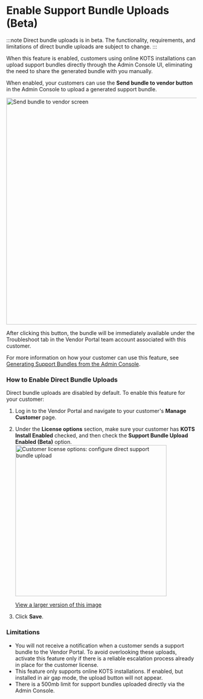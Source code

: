 # Enable Support Bundle Uploads (Beta)

:::note
Direct bundle uploads is in beta. The functionality, requirements, and limitations of direct bundle uploads are subject to change.
:::

When this feature is enabled, customers using online KOTS installations can upload support bundles directly through the Admin Console UI, eliminating the need to share the generated bundle with you manually.

When enabled, your customers can use the **Send bundle to vendor button** in the Admin Console to upload a generated support bundle.

<img alt="Send bundle to vendor screen" src="/images/send-bundle-to-vendor.png" width="600px"/>

After clicking this button, the bundle will be immediately available under the Troubleshoot tab in the Vendor Portal team account associated with this customer.

For more information on how your customer can use this feature, see [Generating Support Bundles from the Admin Console](/enterprise/troubleshooting-an-app).

### How to Enable Direct Bundle Uploads

Direct bundle uploads are disabled by default. To enable this feature for your customer:

1. Log in to the Vendor Portal and navigate to your customer's **Manage Customer** page.
1. Under the **License options** section, make sure your customer has **KOTS Install Enabled** checked, and then check the **Support Bundle Upload Enabled (Beta)** option.
   <img alt="Customer license options: configure direct support bundle upload" src="/images/configure-direct-support-bundle-upload.png" width="400px"/>

   [View a larger version of this image](/images/configure-direct-support-bundle-upload.png)
1. Click **Save**.

### Limitations

- You will not receive a notification when a customer sends a support bundle to the Vendor Portal. To avoid overlooking these uploads, activate this feature only if there is a reliable escalation process already in place for the customer license.
- This feature only supports online KOTS installations. If enabled, but installed in air gap mode, the upload button will not appear.
- There is a 500mb limit for support bundles uploaded directly via the Admin Console.
